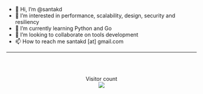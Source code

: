 - 👋 Hi, I’m @santakd
- 👀 I’m interested in performance, scalability, design, security and resiliency
- 🌱 I’m currently learning Python and Go
- 💞️ I’m looking to collaborate on tools development
- 📫 How to reach me santakd [at] gmail.com

<!---
santakd/santakd is a ✨ special ✨ repository because its `README.md` (this file) appears on your GitHub profile.
You can click the Preview link to take a look at your changes.
--->

<hr>
<br>
<br>

<p align="center"> 
  Visitor count<br>
  <img src="https://profile-counter.glitch.me/santakd/count.svg" />
</p>

<br>
<br>
